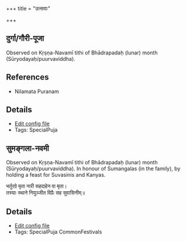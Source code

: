 +++
title = "उत्सवाः"

+++
## दुर्गा/गौरी-पूजा

Observed on Kṛṣṇa-Navamī tithi of Bhādrapadaḥ (lunar) month (Sūryodayaḥ/puurvaviddha). 
## References
- Nilamata Puranam


## Details
- [Edit config file](https://github.com/sanskrit-coders/adyatithi/tree/master/devatA/shakti/lunar_month/tithi/06/24/durgA%20or%20gaurI-pUjA.toml)
- Tags: SpecialPuja


## सुमङ्गला-नवमी

Observed on Kṛṣṇa-Navamī tithi of Bhādrapadaḥ (lunar) month (Sūryodayaḥ/puurvaviddha). In honour of Sumangalas (in the family), by holding a feast for Suvasinis and Kanyas.

भर्तुरग्रे मृता नारी सहदाहेन वा मृता।  
तस्याः स्थाने नियुञ्जीत विप्रैः सह सुवासिनीम्॥



## Details
- [Edit config file](https://github.com/sanskrit-coders/adyatithi/tree/master/devatA/shakti/lunar_month/tithi/06/24/sumaGgalA~navamI.toml)
- Tags: SpecialPuja CommonFestivals

